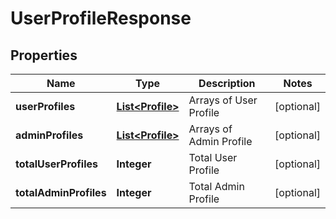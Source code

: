 
# UserProfileResponse

## Properties
Name | Type | Description | Notes
------------ | ------------- | ------------- | -------------
**userProfiles** | [**List&lt;Profile&gt;**](Profile.md) | Arrays of User Profile |  [optional]
**adminProfiles** | [**List&lt;Profile&gt;**](Profile.md) | Arrays of Admin Profile |  [optional]
**totalUserProfiles** | **Integer** | Total User Profile |  [optional]
**totalAdminProfiles** | **Integer** | Total Admin Profile |  [optional]




